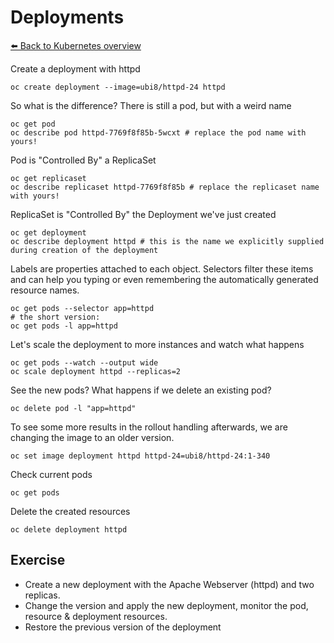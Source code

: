 # Deployments
[⬅️ Back to Kubernetes overview](README.md)

Create a deployment with httpd
```shell
oc create deployment --image=ubi8/httpd-24 httpd 
```

So what is the difference? There is still a pod, but with a weird name
```shell
oc get pod
oc describe pod httpd-7769f8f85b-5wcxt # replace the pod name with yours!
```

Pod is "Controlled By" a ReplicaSet
```shell
oc get replicaset
oc describe replicaset httpd-7769f8f85b # replace the replicaset name with yours!
```

ReplicaSet is "Controlled By" the Deployment we've just created
```shell
oc get deployment
oc describe deployment httpd # this is the name we explicitly supplied during creation of the deployment
```

Labels are properties attached to each object. Selectors filter these items and can help you typing or even remembering the automatically generated resource names.
```shell
oc get pods --selector app=httpd
# the short version:
oc get pods -l app=httpd
```

Let's scale the deployment to more instances and watch what happens
```shell
oc get pods --watch --output wide
oc scale deployment httpd --replicas=2
```

See the new pods? What happens if we delete an existing pod?
```shell
oc delete pod -l "app=httpd"
```

To see some more results in the rollout handling afterwards, we are changing the image to an older version.
```shell
oc set image deployment httpd httpd-24=ubi8/httpd-24:1-340
```

Check current pods
```shell
oc get pods
```

Delete the created resources
```shell
oc delete deployment httpd
```

## Exercise
* Create a new deployment with the Apache Webserver (httpd) and two replicas.
* Change the version and apply the new deployment, monitor the pod, resource & deployment resources.
* Restore the previous version of the deployment
